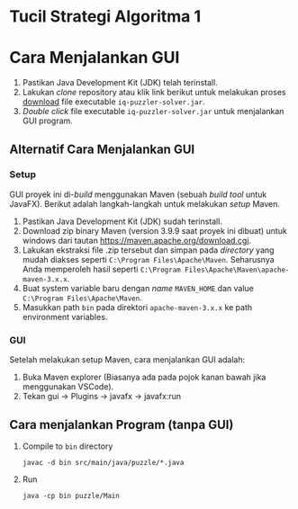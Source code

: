 # Tucil Strategi Algoritma 1

# Cara Menjalankan GUI
1. Pastikan Java Development Kit (JDK) telah terinstall.
2. Lakukan *clone* repository atau klik link berikut untuk melakukan proses [download](https://github.com/albertchriss/Tucil1_13523077/raw/refs/heads/main/iq-puzzler-solver.jar) file executable `iq-puzzler-solver.jar`.
3. _Double click_ file executable `iq-puzzler-solver.jar` untuk menjalankan GUI program.

## Alternatif Cara Menjalankan GUI
### Setup
GUI proyek ini di-*build* menggunakan Maven (sebuah *build tool* untuk JavaFX). Berikut adalah langkah-langkah untuk melakukan *setup* Maven.
1. Pastikan Java Development Kit (JDK) sudah terinstall.
2. Download zip binary Maven (version 3.9.9 saat proyek ini dibuat) untuk windows dari tautan https://maven.apache.org/download.cgi. 
3. Lakukan ekstraksi file .zip tersebut dan simpan pada *directory* yang mudah diakses seperti `C:\Program Files\Apache\Maven`. Seharusnya Anda memperoleh hasil seperti `C:\Program Files\Apache\Maven\apache-maven-3.x.x`.
4. Buat system variable baru dengan *name* `MAVEN_HOME` dan value `C:\Program Files\Apache\Maven`.
5. Masukkan path `bin` pada direktori `apache-maven-3.x.x` ke path environment variables. 
### GUI
Setelah melakukan setup Maven, cara menjalankan GUI adalah:
1. Buka Maven explorer (Biasanya ada pada pojok kanan bawah jika menggunakan VSCode).
2. Tekan gui -> Plugins -> javafx -> javafx:run

## Cara menjalankan Program (tanpa GUI)
1. Compile to `bin` directory

    ```
    javac -d bin src/main/java/puzzle/*.java 
    ```

2. Run 

    ```
    java -cp bin puzzle/Main
    ```
